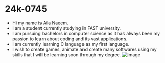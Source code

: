 # 24k-0745
+ Hi my name is Aila Naeem.
+ I am a student currently studying in FAST university.
+ I am pursuing bachelors in computer science as it has always been my passion to learn about coding and its vast applications.
+ I am currently learning C language as my first language.
+ I wish to create games, animate and create many softwares using my skills that I will be learning soon through my degree.
![image](https://github.com/user-attachments/assets/67d91d3e-6d39-4b19-8521-8f2f9c73de47)


